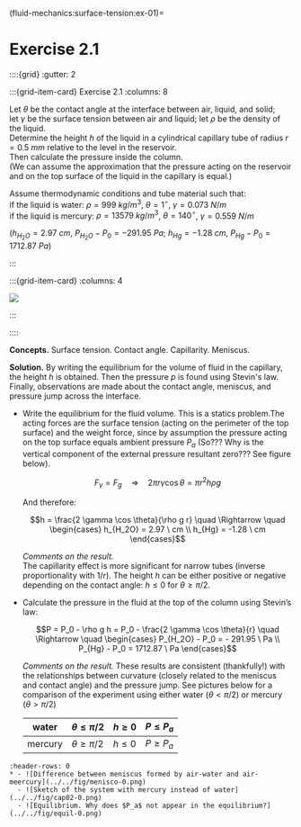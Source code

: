 (fluid-mechanics:surface-tension:ex-01)=
# Exercise 2.1

::::{grid}
:gutter: 2

:::{grid-item-card} Exercise 2.1
:columns: 8

Let $\theta$ be the contact angle at the interface between air, liquid, and solid;  
let $\gamma$ be the surface tension between air and liquid; let $\rho$ be the density of the liquid.  
Determine the height $h$ of the liquid in a cylindrical capillary tube of radius $r = 0.5 \ mm$ relative to the level in the reservoir.  
Then calculate the pressure inside the column.  
(We can assume the approximation that the pressure acting on the reservoir and on the top surface of the liquid in the capillary is equal.)

Assume thermodynamic conditions and tube material such that:  
if the liquid is water: $\rho = 999 \ kg/m^3$, $\theta={1}^\circ$, $\gamma=0.073 \ N/m$  
if the liquid is mercury: $\rho = 13579 \ kg/m^3$, $\theta={140}^\circ$, $\gamma=0.559 \ N/m$

($h_{H_2O} = 2.97 \ cm$, $P_{H_2O} - P_0 =  - 291.95 \ Pa$; $h_{Hg} = -1.28 \ cm$, $P_{Hg} - P_0 =  1712.87 \ Pa$)

:::

:::{grid-item-card}
:columns: 4

![](../../fig/cap01.png)

:::

::::


**Concepts.** Surface tension. Contact angle. Capillarity. Meniscus.

**Solution.** By writing the equilibrium for the volume of fluid in the capillary, the height $h$ is obtained.  Then the pressure $p$ is found using Stevin's law. Finally, observations are made about the contact angle, meniscus, and pressure jump across the interface.

-   Write the equilibrium for the fluid volume. This is a statics problem.The acting forces are the surface tension (acting on the perimeter of the top surface)  and the weight force, since by assumption the pressure acting on the top surface equals ambient pressure $P_a$  (So??? Why is the vertical component of the external pressure resultant zero??? See figure below).

    $$F_{\gamma} = F_g \quad \Rightarrow \quad 2\pi r \gamma  \cos \theta = \pi r^2 h \rho g$$

    And therefore:

    $$h = \frac{2 \gamma \cos \theta}{\rho g r}
      \quad \Rightarrow \quad
      \begin{cases}
        h_{H_2O} = 2.97 \ cm \\
        h_{Hg} = -1.28 \ cm
      \end{cases}$$ 

    *Comments on the result.*  
    The capillarity effect is more significant for narrow tubes (inverse proportionality with $1/r$). The height $h$ can be either positive or negative depending on the contact angle: $h \le 0$ for $\theta \ge \pi/2$.

-   Calculate the pressure in the fluid at the top of the column using Stevin’s law:

    $$P = P_0 - \rho g h = P_0 - \frac{2 \gamma \cos \theta}{r}
      \quad \Rightarrow \quad
      \begin{cases}
        P_{H_2O} - P_0 =  - 291.95 \ Pa \\
        P_{Hg}   - P_0 =  1712.87 \ Pa
      \end{cases}$$

    *Comments on the result.* These results are consistent (thankfully!) with the relationships between curvature  (closely related to the meniscus and contact angle) and the pressure jump. See pictures below for a comparison of the experiment using either water ($\theta <\pi/2$) or mercury ($\theta > \pi/2$)

     |  water       |  $\theta \le \pi/2$  |  $h \ge 0$  |  $P \le P_a$  |
     | -------------| -------------------- | ----------- | ------------- |
     |  mercury     |  $\theta \ge \pi/2$  |  $h \le 0$  |  $P \ge P_a$  |


<!-- 
# :container: container-fluid 
# :column: 4 4 4
# :card: shadow-none border-0
-->
<!-- :column: col-lg-6 col-md-6 col-sm-6 col-xs-12 -->


````{list-table}
:header-rows: 0
* - ![Difference between meniscus formed by air-water and air-meercury](../../fig/menisco-0.png)
  - ![Sketch of the system with mercury instead of water](../../fig/cap02-0.png)
  - ![Equilibrium. Why does $P_a$ not appear in the equilibrium?](../../fig/equil-0.png)
````

<!--
````{panels}

```{figure} ../../fig/menisco-0.png
:width: 100%
:name: example1

Sub-caption 1
```

```{figure} ../../fig/cap02-0.png
:width: 100%
:name: example1

Sub-caption 1
```

---

```{figure} ../../fig/equil-0.png
:width: 100%
:name: example2

Sub-caption 2
```
````
-->

